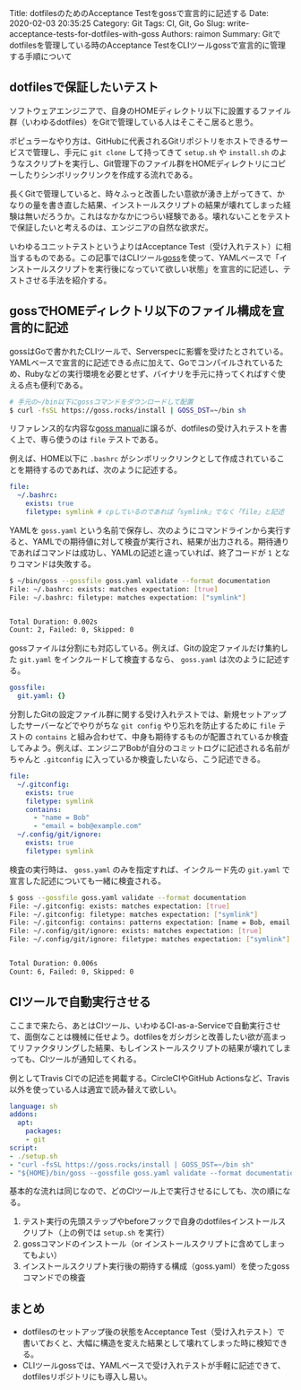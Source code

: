 Title: dotfilesのためのAcceptance Testをgossで宣言的に記述する
Date: 2020-02-03 20:35:25
Category: Git
Tags: CI, Git, Go
Slug: write-acceptance-tests-for-dotfiles-with-goss
Authors: raimon
Summary: Gitでdotfilesを管理している時のAcceptance TestをCLIツールgossで宣言的に管理する手順について

## dotfilesで保証したいテスト

ソフトウェアエンジニアで、自身のHOMEディレクトリ以下に設置するファイル群（いわゆるdotfiles）をGitで管理している人はそこそこ居ると思う。

ポピュラーなやり方は、GitHubに代表されるGitリポジトリをホストできるサービスで管理し、手元に `git clone` して持ってきて `setup.sh` や `install.sh` のようなスクリプトを実行し、Git管理下のファイル群をHOMEディレクトリにコピーしたりシンボリックリンクを作成する流れである。

長くGitで管理していると、時々ふっと改善したい意欲が湧き上がってきて、かなりの量を書き直した結果、インストールスクリプトの結果が壊れてしまった経験は無いだろうか。これはなかなかにつらい経験である。壊れないことをテストで保証したいと考えるのは、エンジニアの自然な欲求だ。

いわゆるユニットテストというよりはAcceptance Test（受け入れテスト）に相当するものである。この記事ではCLIツール[goss](https://github.com/aelsabbahy/goss)を使って、YAMLベースで「インストールスクリプトを実行後になっていて欲しい状態」を宣言的に記述し、テストさせる手法を紹介する。

## gossでHOMEディレクトリ以下のファイル構成を宣言的に記述

gossはGoで書かれたCLIツールで、Serverspecに影響を受けたとされている。YAMLベースで宣言的に記述できる点に加えて、Goでコンパイルされているため、Rubyなどの実行環境を必要とせず、バイナリを手元に持ってくればすぐ使える点も便利である。

```sh
# 手元の~/bin以下にgossコマンドをダウンロードして配置
$ curl -fsSL https://goss.rocks/install | GOSS_DST=~/bin sh
```

リファレンス的な内容な[goss manual](https://github.com/aelsabbahy/goss/blob/master/docs/manual.md)に譲るが、dotfilesの受け入れテストを書く上で、専ら使うのは `file` テストである。

例えば、HOME以下に `.bashrc` がシンボリックリンクとして作成されていることを期待するのであれば、次のように記述する。

```yaml
file:
  ~/.bashrc:
    exists: true
    filetype: symlink # cpしているのであれば「symlink」でなく「file」と記述
```

YAMLを `goss.yaml` という名前で保存し、次のようにコマンドラインから実行すると、YAMLでの期待値に対して検査が実行され、結果が出力される。期待通りであればコマンドは成功し、YAMLの記述と違っていれば、終了コードが `1` となりコマンドは失敗する。

```bash
$ ~/bin/goss --gossfile goss.yaml validate --format documentation
File: ~/.bashrc: exists: matches expectation: [true]
File: ~/.bashrc: filetype: matches expectation: ["symlink"]


Total Duration: 0.002s
Count: 2, Failed: 0, Skipped: 0
```

gossファイルは分割にも対応している。例えば、Gitの設定ファイルだけ集約した `git.yaml` をインクルードして検査するなら、 `goss.yaml` は次のように記述する。

```yaml
gossfile:
  git.yaml: {}
```

分割したGitの設定ファイル群に関する受け入れテストでは、新規セットアップしたサーバーなどでやりがちな `git config` やり忘れを防止するために `file` テストの `contains` と組み合わせて、中身も期待するものが配置されているか検査してみよう。例えば、エンジニアBobが自分のコミットログに記述される名前がちゃんと `.gitconfig` に入っているか検査したいなら、こう記述できる。

```yaml
file:
  ~/.gitconfig:
    exists: true
    filetype: symlink
    contains:
      - "name = Bob"
      - "email = bob@example.com"
  ~/.config/git/ignore:
    exists: true
    filetype: symlink
```

検査の実行時は、 `goss.yaml` のみを指定すれば、インクルード先の `git.yaml` で宣言した記述についても一緒に検査される。

```bash
$ goss --gossfile goss.yaml validate --format documentation
File: ~/.gitconfig: exists: matches expectation: [true]
File: ~/.gitconfig: filetype: matches expectation: ["symlink"]
File: ~/.gitconfig: contains: patterns expectation: [name = Bob, email = bob@example.com]
File: ~/.config/git/ignore: exists: matches expectation: [true]
File: ~/.config/git/ignore: filetype: matches expectation: ["symlink"]


Total Duration: 0.006s
Count: 6, Failed: 0, Skipped: 0
```

## CIツールで自動実行させる

ここまで来たら、あとはCIツール、いわゆるCI-as-a-Serviceで自動実行させて、面倒なことは機械に任せよう。dotfilesをガシガシと改善したい欲が高まってリファクタリングした結果、もしインストールスクリプトの結果が壊れてしまっても、CIツールが通知してくれる。

例としてTravis CIでの記述を掲載する。CircleCIやGitHub Actionsなど、Travis以外を使っている人は適宜で読み替えて欲しい。

```yaml
language: sh
addons:
  apt:
    packages:
    - git
script:
- ./setup.sh
- "curl -fsSL https://goss.rocks/install | GOSS_DST=~/bin sh"
- "${HOME}/bin/goss --gossfile goss.yaml validate --format documentation"
```

基本的な流れは同じなので、どのCIツール上で実行させるにしても、次の順になる。

1. テスト実行の先頭ステップやbeforeフックで自身のdotfilesインストールスクリプト（上の例では `setup.sh` を実行）
2. gossコマンドのインストール（or インストールスクリプトに含めてしまってもよい）
3. インストールスクリプト実行後の期待する構成（goss.yaml）を使ったgossコマンドでの検査

## まとめ

* dotfilesのセットアップ後の状態をAcceptance Test（受け入れテスト）で書いておくと、大幅に構造を変えた結果として壊れてしまった時に検知できる。
* CLIツールgossでは、YAMLベースで受け入れテストが手軽に記述できて、dotfilesリポジトリにも導入し易い。
